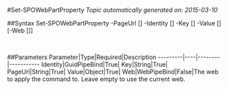#Set-SPOWebPartProperty
*Topic automatically generated on: 2015-03-10*


##Syntax
    Set-SPOWebPartProperty -PageUrl [<String>] -Identity [<GuidPipeBind>] -Key [<String>] -Value [<Object>] [-Web [<WebPipeBind>]]

&nbsp;

##Parameters
Parameter|Type|Required|Description
---------|----|--------|-----------
Identity|GuidPipeBind|True|
Key|String|True|
PageUrl|String|True|
Value|Object|True|
Web|WebPipeBind|False|The web to apply the command to. Leave empty to use the current web.
